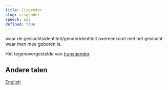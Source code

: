 ```yaml
---
title: Cisgender
slug: cisgender
speech: adj
defined: true
---
```


waar de geslachtsidentiteit/genderidentiteit overeenkomt met het geslacht waar men mee geboren is.

Het tegenovergestelde van [transgender](/transgender).

## Andere talen

[English](../../cisgender)